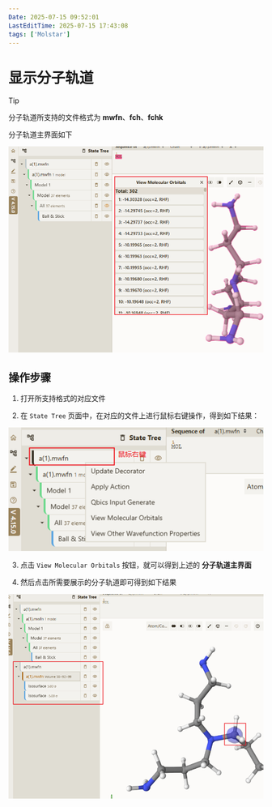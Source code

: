 ```yaml
---
Date: 2025-07-15 09:52:01
LastEditTime: 2025-07-15 17:43:08
tags: ['Molstar']
---
```

# 显示分子轨道

> [!TIP]
> 分子轨道所支持的文件格式为 **mwfn**、**fch**、**fchk**

分子轨道主界面如下

![molecular-orbital](./assets/molecular-orbital.png)


## 操作步骤

1. 打开所支持格式的对应文件

2. 在 `State Tree` 页面中，在对应的文件上进行鼠标右键操作，得到如下结果：

![molecular-orbital-context-menu](./assets/molecular-orbital-context-menu.png)

3. 点击 `View Molecular Orbitals` 按钮，就可以得到上述的 **分子轨道主界面**

4. 然后点击所需要展示的分子轨道即可得到如下结果

![molecular-orbital-result](./assets/molecular-orbital-result.png)